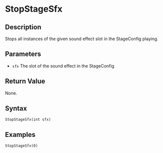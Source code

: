 # StopStageSfx

## Description
Stops all instances of the given sound effect slot in the StageConfig playing.

## Parameters

- `sfx`
The slot of the sound effect in the StageConfig

## Return Value
None.

## Syntax
```
StopStageSfx(int sfx)
```

## Examples
```
StopStageSfx(0)
```